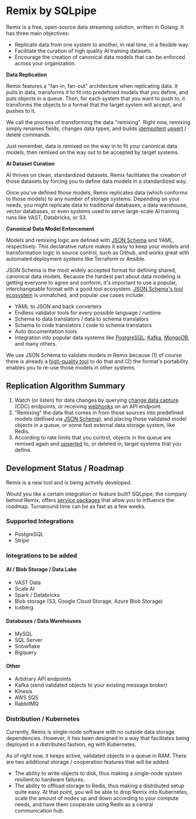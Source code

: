 # Remix by SQLpipe

Remix is a free, open-source data streaming solution, written in Golang. It has three main objectives:

- Replicate data from one system to another, in real time, in a flexible way.
- Facilitate the curation of high quality AI training datasets.
- Encourage the creation of canonical data models that can be enforced across your organization.

**Data Replication**

Remix features a "fan-in, fan-out" architecture when replicating data. It pulls in data, transforms it to fit into predefined models that you define, and puts objects in a queue. Then, for each system that you want to push to, it transforms the objects to a format that the target system will accept, and pushes to it.

We call the process of transforming the data "remixing". Right now, remixing simply renames fields, changes data types, and builds [idempotent](https://en.wikipedia.org/wiki/Idempotence) [upsert](https://en.wiktionary.org/wiki/upsert) / delete commands.

Just remember, data is remixed on the way in to fit your canonical data models, then remixed on the way out to be accepted by target systems.

**AI Dataset Curation**

AI thrives on clean, standardized datasets. Remix facilitates the creation of those datasets by forcing you to define data models in a standardized way.

Once you've defined those models, Remix replicates data (which conforms to those models) to any number of storage systems. Depending on your needs, you might replicate data to traditional databases, a data warehouse, vector databases, or even systems used to serve large-scale AI training runs like VAST, Databricks, or S3.

**Canonical Data Model Enforcement**

Models and remixing logic are defined with [JSON Schema](https://json-schema.org) and YAML, respectively. This declarative nature makes it easy to keep your models and transformation logic in source control, such as Github, and works great with automated deployment systems like Terraform or Ansible.

JSON Schema is the most widely accepted format for defining shared, canonical data models. Because the hardest part about data modeling is getting everyone to agree and conform, it's important to use a popular, interchangeable format with a good tool ecosystem. [JSON Schema's tool ecosystem](https://json-schema.org/tools) is unmatched, and popular use cases include:

- YAML to JSON and back converters
- Endless validator tools for every possible language / runtime
- Schema to data translators / data to schema translators
- Schema to code translators / code to schema translators
- Auto documentation tools
- Integration into popular data systems like [PostgreSQL](https://github.com/supabase/pg_jsonschema), [Kafka](https://docs.confluent.io/platform/current/schema-registry/fundamentals/serdes-develop/serdes-json.html), [MongoDB](https://www.mongodb.com/resources/languages/json-schema-examples), and many others.

We use JSON Schema to validate models in Remix because (1) of course there is already a [high-quality tool](https://github.com/santhosh-tekuri/jsonschema) to do that and (2) the format's portability enables you to re-use those models in other systems.

## Replication Algorithm Summary

1. Watch (or listen) for data changes by querying [change data capture](https://en.wikipedia.org/wiki/Change_data_capture) (CDC) endpoints, or receiving [webhooks](https://en.wikipedia.org/wiki/Webhook) on an API endpoint.
2. "Remixing" the data that comes in from those sources into predefined models (defined via [JSON Schema](https://json-schema.org)), and placing those validated model objects in a queue, or some fast external data storage system, like Redis.
3. According to rate limits that you control, objects in the queue are remixed again and [upserted](https://en.wiktionary.org/wiki/upsert) to, or deleted in, target systems that you define.

## Development Status / Roadmap

Remix is a new tool and is being actively developed.

Would you like a certain integration or feature built? SQLpipe, the company behind Remix, offers [service packages]() that allow you to influence the roadmap. Turnaround time can be as fast as a few weeks.

### Supported Integrations

- PostgreSQL
- Stripe

### Integrations to be added

#### AI / Blob Storage / Data Lake

- VAST Data
- Scale AI
- Spark / Databricks
- Blob storage (S3, Google Cloud Storage, Azure Blob Storage)
- Iceberg

#### Databases / Data Warehouses

- MySQL
- SQL Server
- Snowflake
- Bigquery

#### Other

- Arbitrary API endpoints
- Kafka (send validated objects to your existing message broker)
- Kinesis
- AWS SQS
- RabbitMQ

### Distribution / Kubernetes

Currently, Remix is single-node software with no outside data storage dependencies. However, it has been designed in a way that facilitates being deployed in a distributed fashion, eg with Kubernetes.

As of right now, it keeps active, validated objects in a queue in RAM. There are two additional storage / cooperation features that will be added:

- The ability to write objects to disk, thus making a single-node system resilient to hardware failures.
- The ability to offload storage to Redis, thus making a distributed setup quite easy. At that point, you will be able to drop Remix into Kubernetes, scale the amount of nodes up and down according to your compute needs, and have them cooperate using Redis as a central communication hub.

